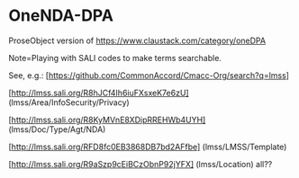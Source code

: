 # OneNDA-DPA
ProseObject version of https://www.claustack.com/category/oneDPA 

Note=Playing with SALI codes to make terms searchable.

See, e.g.: [https://github.com/CommonAccord/Cmacc-Org/search?q=lmss]

[http://lmss.sali.org/R8hJCf4Ih6iuFXsxeK7e6zU] (lmss/Area/InfoSecurity/Privacy)

[http://lmss.sali.org/R8KyMVnE8XDipRREHWb4UYH] (lmss/Doc/Type/Agt/NDA)

[http://lmss.sali.org/RFD8fc0EB3868DB7bd2AFfbe] (lmss/LMSS/Template)

[http://lmss.sali.org/R9aSzp9cEiBCzObnP92jYFX] (lmss/Location) all??

